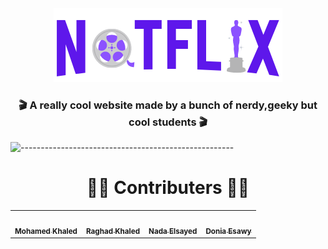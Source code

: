 <div align="center">
  <img src="https://raw.githubusercontent.com/DoniaEsawi/NotFlix/main/logo.png" alt=""/>
 </div>

<h3 align="center">🎬 A really cool website made by a bunch of nerdy,geeky but cool students 🎬</h3>

![-----------------------------------------------------](https://th.bing.com/th/id/R.807af647198c38b2cd6edd8eaa6bb45d?rik=UNelPpm4IBbBzA&pid=ImgRaw)


<h1 align="center"> 👨‍💻 Contributers 👩‍💻 </h1>
<div align="center">
<table>
  <tr>
    <td align="center"><a href="https://github.com/MohamedElhadidy001"><img src="https://avatars.githubusercontent.com/u/56936494?v=4" width="100px;" alt=""/><br /><sub><b>Mohamed Khaled</b></sub></a><br />
    </td><td align="center"><a href="https://github.com/Raghad-Khaled"><img src="https://avatars.githubusercontent.com/u/60848147?v=4" width="100px;" alt=""/><br /><sub><b>Raghad Khaled</b></sub></a><br />
    </td><td align="center"><a href="https://github.com/nadaelsayed11"><img src="https://avatars.githubusercontent.com/u/49396399?v=4" width="100px;" alt=""/><br /><sub><b>Nada Elsayed</b></sub></a><br />
    </td> <td align="center"><a href="https://github.com/DoniaEsawi"><img src="https://avatars.githubusercontent.com/u/56982963?v=4" width="100px;" alt=""/><br /><sub><b>Donia Esawy</b></sub></a><br />
    </td>
    </tr>
  </table>
</div>
